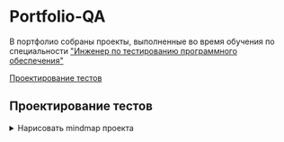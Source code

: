 # Portfolio-QA

В портфолио собраны проекты, выполненные во время обучения по специальности ["Инженер по тестированию программного обеспечения"](https://software-testing.ru/edu/3-online/331-qa-engineer#%D1%83%D1%81%D0%BB%D0%BE%D0%B2%D0%B8%D1%8F)

[Проектирование тестов](#test-design)<br>






## <a name="test-design" />Проектирование тестов

<details>
<summary>Нарисовать mindmap проекта</summary>
Решение для проекта ![ДоДо Пицца](https://dodopizza.ru/)

![Mindmap](https://i.ibb.co/cK07nWTw/1.png)



</details>
